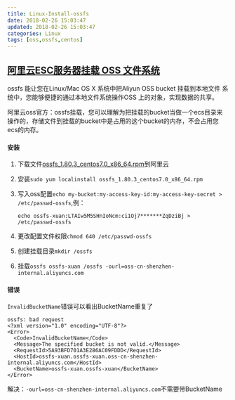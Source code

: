 ```yaml
---
title: Linux-Install-ossfs
date: 2018-02-26 15:03:47
updated: 2018-02-26 15:03:47
categories: Linux
tags: [oss,ossfs,centos]
---
```


## [阿里云ESC服务器挂载 OSS 文件系统](https://github.com/aliyun/ossfs/blob/master/README-CN.md)

ossfs 能让您在Linux/Mac OS X 系统中把Aliyun OSS bucket 挂载到本地文件 系统中，您能够便捷的通过本地文件系统操作OSS 上的对象，实现数据的共享。

阿里云oss官方：ossfs挂载，您可以理解为把挂载的bucket当做一个ecs目录来操作的，存储文件到挂载的bucket中是占用的这个bucket的内存，不会占用您ecs的内存。

#### 安装

1. 下载文件[ossfs_1.80.3_centos7.0_x86_64.rpm](https://github.com/aliyun/ossfs/releases)到阿里云

2. 安装`sudo yum localinstall ossfs_1.80.3_centos7.0_x86_64.rpm`

3. 写入oss配置`echo my-bucket:my-access-key-id:my-access-key-secret > /etc/passwd-ossfs`,例：

   ```shell
   echo ossfs-xuan:LTAIw5M5SHnIoNcm:ci1Oj7*******ZqDziBj > /etc/passwd-ossfs
   ```

4. 更改配置文件权限`chmod 640 /etc/passwd-ossfs`

5. 创建挂载目录`mkdir /ossfs`

6. 挂载`ossfs ossfs-xuan /ossfs -ourl=oss-cn-shenzhen-internal.aliyuncs.com`

#### 错误

`InvalidBucketName`错误可以看出BucketName重复了

```
ossfs: bad request
<?xml version="1.0" encoding="UTF-8"?>
<Error>
  <Code>InvalidBucketName</Code>
  <Message>The specified bucket is not valid.</Message>
  <RequestId>5A93BFD701A3E286AC09FDDD</RequestId>
  <HostId>ossfs-xuan.ossfs-xuan.oss-cn-shenzhen-internal.aliyuncs.com</HostId>
  <BucketName>ossfs-xuan.ossfs-xuan</BucketName>
</Error>
```

解决：`-ourl=oss-cn-shenzhen-internal.aliyuncs.com`不需要带BucketName



